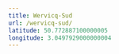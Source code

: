```yaml
---
title: Wervicq-Sud
url: /wervicq-sud/
latitude: 50.772887100000005
longitude: 3.0497929000000004
---
```

